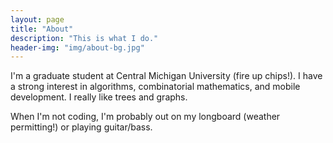 ```yaml
---
layout: page
title: "About"
description: "This is what I do."
header-img: "img/about-bg.jpg"
---
```


I'm a graduate student at Central Michigan University (fire up chips!). I have a strong interest in algorithms, combinatorial mathematics, and mobile development. I really like trees and graphs.

When I'm not coding, I'm probably out on my longboard (weather permitting!) or playing guitar/bass.
